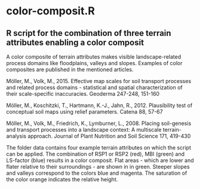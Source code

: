 # color-composit.R
R script for the combination of three terrain attributes enabling a color composit
-----------------------------------------------------------------------------------


A color composite of terrain attributes makes visible landscape-related process domains like floodplains, valleys and slopes. Examples of color composites are published in the mentioned articles.

Möller, M., Volk, M., 2015. Effective map scales for soil transport processes and related process domains - statistical and spatial characterization of their scale-specific inaccuracies. Geoderma 247-248, 151-160

Möller, M., Koschitzki, T., Hartmann, K.-J., Jahn, R., 2012. Plausibility test of conceptual soil maps using relief parameters. Catena 88, 57-67

Möller, M., Volk, M., Friedrich, K., Lymburner, L., 2008. Placing soil-genesis and transport processes into a landscape context: A multiscale terrain-analysis approach. Journal of Plant Nutrition and Soil Science 171, 419-430

The folder data contains four example terrain attributes on which the script can be applied. The combination of RSP1 or RSP2 (red), MBI (green) and LS-factor (blue) results in a color composit. Flat areas - which are lower and flater relative to their surroundings - are shown in in green. Steeper slopes and valleys correspond to the colors blue and magenta. The saturation of the color orange indicates the relative height. 
